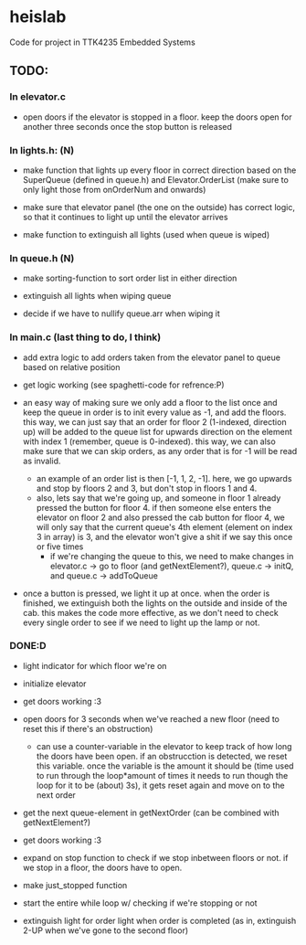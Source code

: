# heislab
Code for project in TTK4235 Embedded Systems

## TODO:

### In elevator.c
* open doors if the elevator is stopped in a floor. keep the doors open for another three seconds once the stop button is released

### In lights.h: (N)
* make function that lights up every floor in correct direction based on the SuperQueue (defined in queue.h) and Elevator.OrderList (make sure to only light those from onOrderNum and onwards)

* make sure that elevator panel (the one on the outside) has correct logic, so that it continues to light up until the elevator arrives

* make function to extinguish all lights (used when queue is wiped)

### In queue.h (N)
* make sorting-function to sort order list in either direction

* extinguish all lights when wiping queue

* decide if we have to nullify queue.arr when wiping it


### In main.c (last thing to do, I think)
* add extra logic to add orders taken from the elevator panel to queue based on relative position

* get logic working (see spaghetti-code for refrence:P)

* an easy way of making sure we only add a floor to the list once and keep the queue in order is to init every value as -1, and add the floors. this way, we can just say that an order for floor 2 (1-indexed, direction up) will be added to the queue list for upwards direction on the element with index 1 (remember, queue is 0-indexed). this way, we can also make sure that we can skip orders, as any order that is for -1 will be read as invalid.
    * an example of an order list is then [-1, 1, 2, -1]. here, we go upwards and stop by floors 2 and 3, but don't stop in floors 1 and 4. 
    * also, lets say that we're going up, and someone in floor 1 already pressed the button for floor 4. if then someone else enters the elevator on floor 2 and also pressed the cab button for floor 4, we will only say that the current queue's 4th element (element on index 3 in array) is 3, and the elevator won't give a shit if we say this once or five times
        * if we're changing the queue to this, we need to make changes in elevator.c -> go to floor (and getNextElement?), queue.c -> initQ, and queue.c -> addToQueue

* once a button is pressed, we light it up at once. when the order is finished, we extinguish both the lights on the outside and inside of the cab. this makes the code more effective, as we don't need to check every single order to see if we need to light up the lamp or not.

### DONE:D
* light indicator for which floor we're on

* initialize elevator

* get doors working :3

* open doors for 3 seconds when we've reached a new floor (need to reset this if there's an obstruction)
    * can use a counter-variable in the elevator to keep track of how long the doors have been open. if an obstrucction is detected, we reset this variable. once the variable is the amount it should be (time used to run through the loop*amount of times it needs to run though the loop for it to be (about) 3s), it gets reset again and move on to the next order

* get the next queue-element in getNextOrder (can be combined with getNextElement?)

* get doors working :3

* expand on stop function to check if we stop inbetween floors or not. if we stop in a floor, the doors have to open.

* make just_stopped function

* start the entire while loop w/ checking if we're stopping or not

* extinguish light for order light when order is completed (as in, extinguish 2-UP when we've gone to the second floor)